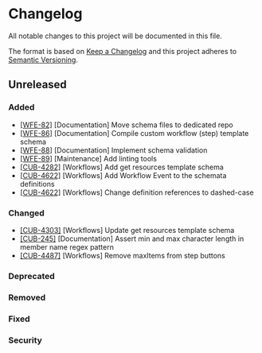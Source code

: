 # Changelog

All notable changes to this project will be documented in this file.

The format is based on [Keep a Changelog](http://keepachangelog.com/en/1.0.0/)
and this project adheres to [Semantic Versioning](http://semver.org/spec/v2.0.0.html).

## Unreleased

### Added

- [[WFE-82]](https://labforward.atlassian.net/browse/WFE-82) [Documentation] Move schema files to dedicated repo
- [[WFE-86]](https://labforward.atlassian.net/browse/WFE-86) [Documentation] Compile custom workflow (step) template schema
- [[WFE-88]](https://labforward.atlassian.net/browse/WFE-88) [Documentation] Implement schema validation
- [[WFE-89]](https://labforward.atlassian.net/browse/WFE-89) [Maintenance] Add linting tools
- [[CUB-4282]](https://labforward.atlassian.net/browse/CUB-4282) [Workflows] Add get resources template schema
- [[CUB-4622]](https://labforward.atlassian.net/browse/CUB-4622) [Workflows] Add Workflow Event to the schemata definitions
- [[CUB-4622]](https://labforward.atlassian.net/browse/CUB-4622) [Workflows] Change definition references to dashed-case

### Changed

- [[CUB-4303]](https://labforward.atlassian.net/browse/CUB-4303) [Workflows] Update get resources template schema
- [[CUB-245]](https://labforward.atlassian.net/browse/WFE-245) [Documentation] Assert min and max character length in member name regex pattern
- [[CUB-4487]](https://labforward.atlassian.net/browse/CUB-4487) [Workflows] Remove maxItems from step buttons

### Deprecated

### Removed

### Fixed

### Security
